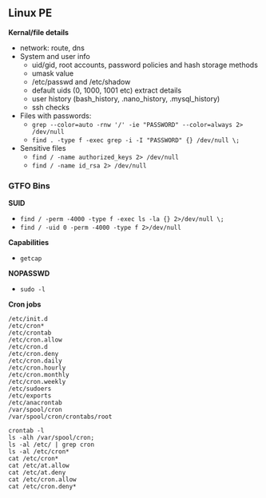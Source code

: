 ## Linux PE

**Kernal/file details**
  - network: route, dns
  - System and user info
    - uid/gid, root accounts, password policies and hash storage methods
    - umask value
    - /etc/passwd and /etc/shadow
    - default uids (0, 1000, 1001 etc) extract details
    - user history (bash_history, .nano_history, .mysql_history)
    - ssh checks
  - Files with passwords:
    - `grep --color=auto -rnw '/' -ie "PASSWORD" --color=always 2> /dev/null`
    - `find . -type f -exec grep -i -I "PASSWORD" {} /dev/null \;`
  - Sensitive files
    - `find / -name authorized_keys 2> /dev/null`
    - `find / -name id_rsa 2> /dev/null`

### GTFO Bins
**SUID**
  - `find / -perm -4000 -type f -exec ls -la {} 2>/dev/null \;`
  - `find / -uid 0 -perm -4000 -type f 2>/dev/null`

**Capabilities**
  - `getcap`
    
**NOPASSWD**
  - `sudo -l`

**Cron jobs**
```
/etc/init.d
/etc/cron*
/etc/crontab
/etc/cron.allow
/etc/cron.d 
/etc/cron.deny
/etc/cron.daily
/etc/cron.hourly
/etc/cron.monthly
/etc/cron.weekly
/etc/sudoers
/etc/exports
/etc/anacrontab
/var/spool/cron
/var/spool/cron/crontabs/root

crontab -l
ls -alh /var/spool/cron;
ls -al /etc/ | grep cron
ls -al /etc/cron*
cat /etc/cron*
cat /etc/at.allow
cat /etc/at.deny
cat /etc/cron.allow
cat /etc/cron.deny*
```

